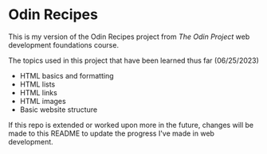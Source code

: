 # Odin Recipes

This is my version of the Odin Recipes project from *The Odin Project* web development foundations course.

The topics used in this project that have been learned thus far (06/25/2023)
- HTML basics and formatting
- HTML lists
- HTML links
- HTML images
- Basic website structure

If this repo is extended or worked upon more in the future, changes will be made to this README to update the progress I've made in web development.